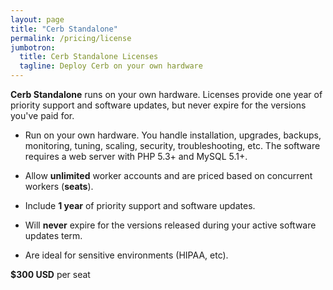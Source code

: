 ```yaml
---
layout: page
title: "Cerb Standalone"
permalink: /pricing/license
jumbotron:
  title: Cerb Standalone Licenses
  tagline: Deploy Cerb on your own hardware
---
```


__Cerb Standalone__ runs on your own hardware. Licenses provide one year of priority support and software updates, but never expire for the versions you've paid for.

* Run on your own hardware. You handle installation, upgrades, backups, monitoring, tuning, scaling, security, troubleshooting, etc. The software requires a web server with PHP 5.3+ and MySQL 5.1+.

* Allow __unlimited__ worker accounts and are priced based on concurrent workers (__seats__).

* Include __1 year__ of priority support and software updates.

* Will __never__ expire for the versions released during your active software updates term.

* Are ideal for sensitive environments (HIPAA, etc).

**$300 USD** per seat